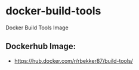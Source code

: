 # docker-build-tools
Docker Build Tools Image

## Dockerhub Image:
- https://hub.docker.com/r/rbekker87/build-tools/
